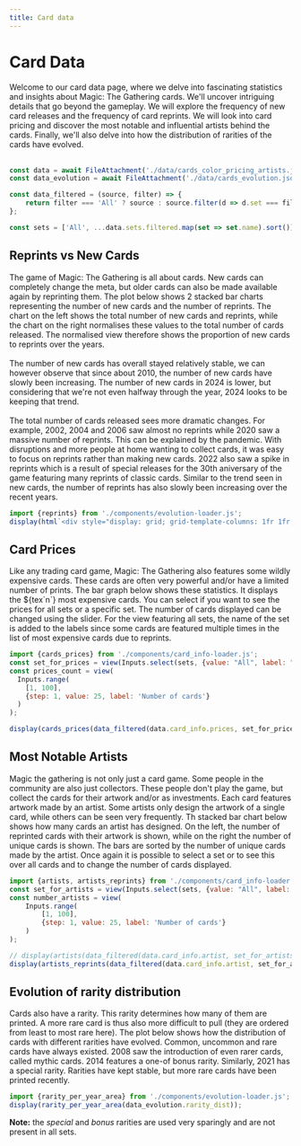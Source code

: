 ```yaml
---
title: Card data
---
```


# Card Data
<div>
Welcome to our card data page, where we delve into fascinating statistics and insights about Magic: The Gathering cards. We'll uncover intriguing details that go beyond the gameplay. We will explore the frequency of new card releases and the frequency of card reprints. We will look into card pricing and discover the most notable and influential artists behind the cards. Finally, we'll also delve into how the distribution of rarities of the cards have evolved.
</div>
<br>

```js
const data = await FileAttachment('./data/cards_color_pricing_artists.json').json();
const data_evolution = await FileAttachment('./data/cards_evolution.json').json();

const data_filtered = (source, filter) => {
    return filter === 'All' ? source : source.filter(d => d.set === filter);
};

const sets = ['All', ...data.sets.filtered.map(set => set.name).sort()];
```

## Reprints vs New Cards
<div>
The game of Magic: The Gathering is all about cards. New cards can completely change the meta, but older cards can also be made available again by reprinting them. The plot below shows 2 stacked bar charts representing the number of new cards and the number of reprints. The chart on the left shows the total number of new cards and reprints, while the chart on the right normalises these values to the total number of cards released. The normalised view therefore shows the proportion of new cards to reprints over the years.
<br><br>
The number of new cards has overall stayed relatively stable, we can however observe that since about 2010, the number of new cards have slowly been increasing. The number of new cards in 2024 is lower, but considering that we're not even halfway through the year, 2024 looks to be keeping that trend.
<br><br>
The total number of cards released sees more dramatic changes. For example, 2002, 2004 and 2006 saw almost no reprints while 2020 saw a massive number of reprints. This can be explained by the pandemic. With disruptions and more people at home wanting to collect cards, it was easy to focus on reprints rather than making new cards. 2022 also saw a spike in reprints which is a result of special releases for the 30th aniversary of the game featuring many reprints of classic cards. Similar to the trend seen in new cards, the number of reprints has also slowly been increasing over the recent years.
</div>

```js
import {reprints} from './components/evolution-loader.js';
display(html`<div style="display: grid; grid-template-columns: 1fr 1fr; column-gap: 20px; row-gap: 20px;">${reprints(data_evolution.reprint_dist)}${reprints(data_evolution.reprint_dist, true)}</div>`)
```

## Card Prices
<div>
Like any trading card game, Magic: The Gathering also features some wildly expensive cards. These cards are often very powerful and/or have a limited number of prints. The bar graph below shows these statistics. It displays the ${tex`n`} most expensive cards. You can select if you want to see the prices for all sets or a specific set. The number of cards displayed can be changed using the slider. For the view featuring all sets, the name of the set is added to the labels since some cards are featured multiple times in the list of most expensive cards due to reprints.
</div>

```js
import {cards_prices} from './components/card_info-loader.js';
const set_for_prices = view(Inputs.select(sets, {value: "All", label: "Sets"}));
const prices_count = view(
  Inputs.range(
    [1, 100],
    {step: 1, value: 25, label: 'Number of cards'}
  )
);
```

```js
display(cards_prices(data_filtered(data.card_info.prices, set_for_prices), parseInt(prices_count), set_for_prices === 'All'));
```

## Most Notable Artists
<div>
Magic the gathering is not only just a card game. Some people in the community are also just collectors. These people don't play the game, but collect the cards for their artwork and/or as investments. Each card features artwork made by an artist. Some artists only design the artwork of a single card, while others can be seen very frequently. Th stacked bar chart below shows how many cards an artist has designed. On the left, the number of reprinted cards with their artwork is shown, while on the right the number of unique cards is shown. The bars are sorted by the number of unique cards made by the artist. Once again it is possible to select a set or to see this over all cards and to change the number of cards displayed.
</div>

```js
import {artists, artists_reprints} from './components/card_info-loader.js';
const set_for_artists = view(Inputs.select(sets, {value: "All", label: "Sets"}));
const number_artists = view(
    Inputs.range(
        [1, 100],
        {step: 1, value: 25, label: 'Number of cards'}
    )
);
```

```js
// display(artists(data_filtered(data.card_info.artist, set_for_artists), parseInt(number_artists)));
display(artists_reprints(data_filtered(data.card_info.artist, set_for_artists), parseInt(number_artists)));
```

## Evolution of rarity distribution
<div>
Cards also have a rarity. This rarity determines how many of them are printed. A more rare card is thus also more difficult to pull (they are ordered from least to most rare here). The plot below shows how the distribution of cards with different rarities have evolved. Common, uncommon and rare cards have always existed. 2008 saw the introduction of even rarer cards, called mythic cards. 2014 features a one-of bonus rarity. Similarly, 2021 has a special rarity. Rarities have kept stable, but more rare cards have been printed recently.
</div>

```js
import {rarity_per_year_area} from './components/evolution-loader.js';
display(rarity_per_year_area(data_evolution.rarity_dist));
```

<div>
<b>Note:</b> the <i>special</i> and <i>bonus</i> rarities are used very sparingly and are not present in all sets.
</div>